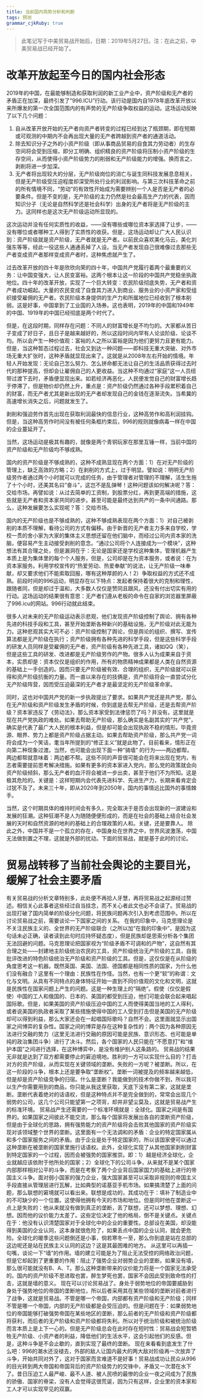 ```yaml
---
title: 当前国内局势分析和判断 
tags: 预测
grammar_cjkRuby: true
---
```

> 此笔记写于中美贸易战开始后，日期：2019年5月27日。注：在此之前，中美贸易战已经开始了。
# 改革开放起至今日的国内社会形态
2019年的中国，在最能够制造和获取利润的新工业产业中，资产阶级和无产者的矛盾正在加深，最终引发了“996.ICU”行动。该行动是国内自1978年底改革开放以来所爆发的第一次全国范围内的有声势的无产阶级争取权益的运动。这场运动反映了以下几个问题：

1. 自从改革开放开始的无产者向资产者转变的过程已经到达了瓶颈期，即在短期或可观测的中期内不会再出现大量的无产者跨越到资产者的通道活动。
2. 除去知识分子之外的小资产阶级（即从事商品贸易的自食其力劳动者）的生存空间将会受到压缩，即分工明确、组织精良的资产阶级将压制小资产阶级的生存空间，从而使得小资产阶级势力的削弱和无产阶级能力的增强。换而言之，剥削将进一步加深。
3. 无产者将出现较大的分层，无产阶级岗位的消亡与诞生同科技发展息息相关，但是无产阶级受压迫程度却深受所处行业的利润影响。与第三次科技革命之前的所有情境不同，“劳动”的有效性开始成为需要辨别一个人是否是无产者的必要条件。但是不变的是，无产阶级的主力仍然是社会最高生产力的代表，因而知识分子（无论是自然科学还是社会科学）出身的无产者将是无产阶级的主力。这同样也是这次无产阶级运动所显现的。

这次运动并没有任何实质性的收益，——没有哪些或哪位资本家选择了让步，——没有哪位或者哪种工人得到了实质性的收获。但是，这场运动却让广大人民认识到：资产阶级就是资产阶级，无产者就是无产者。以前民众喜欢美化马云，美化刘强东等等，经此一役这些人通通丢掉了人设。当无产者发现自己很难像过去那些无产者变成资产者那样变成资产者时，这种焦虑就产生了。

过去改革开放的四十年是欣欣向荣的四十年，中国共产党履行着两个最重要的义务：让中国变强大，让人民变富裕。这两个根本让这一阶段的中国共产党稳坐执政地位。四十年的改革开放，实现了一个巨大转变：农民阶级彻底失势，无产者和资产者成功崛起。大量的农民变成了自食其力进入到商业、服务业的小资产家和受组织接受雇佣的无产者。农民阶级本身提供的生产力和所属地位已经收到了根本削弱。这是好事，中国拿到了工业国的入场券。这也表明，2019年的中国和1949年的中国、1919年的中国已经彻底是两个时代了。

但是，在这段时期，同样存在问题：不同人的财富增长是不均匀的。大家都从苦日子变成了好日子，且日子是越来越好的，所以这段时间内罕有人论谈阶级、论谈不均。所以会产生一种价值观：富裕的人之所以富裕是因为他们更努力且更有能力。但是，当这种暂态过程过去，社会又到达一种问题——即科技无重大突破、对外市场无重大扩张时，这种矛盾就显现出来了。这就是从2008年左右开始的情境。年轻人开始发现：无论自己怎么努力、怎么拼命都无法让自己的生活品质获得过去时代的那种提高，但却会让雇佣自己的人更收益。当这种不均通过“家庭”这一人员纽带过渡下去时，矛盾便显现出来。如若经济再恶化，人民便发觉自己的财富增长趋于停滞了，但是物价却仍然上升，重点是：资产阶级仍然通过各种手段累积着自己的财富，而无产者尤其是新出现的无产者却发现自己的金钱在逐渐流失。当希冀的高速增长消失之后，问题就发生了。

剥削和强迫劳作首先出现在获取利润最快的信息行业，这种高劳作和高利润挂钩。但是，当这种高劳作时间没有被任何条框约束后，996的规则就像病毒一样在中国的企业蔓延开了。

当然，这场运动是极其有趣的，就像是两个青铜玩家在那里互锤一样，当前中国的资产阶级和无产阶级均不够成熟。

国内的资产阶级是不够成熟的，这种不成熟显现在两个方面：1）在对无产阶级的管理上，缺乏高效的方略；2）在剥削的方式上，过于明显。譬如说：明明无产阶级劳作者通过两个小时就可以完成的任务，由于管理者对管理的不理解，活生生拖了十个小时，还美其名曰“奋斗”，这岂不是乱弹琴！这种问题该如何解决呢？答：交给市场。再譬如说：从过去简单的工资制，到股票分红，再到更高端的措施，这些就是无产者和资本家共同的进步。甚至可能是最终达到共产的一条中间通路。那么，这种发展要怎么实现呢？答：交给市场。

国内的无产阶级也是不够成熟的，这种不够成熟表现在两个方面：1）对自己被剥削的本质不理解，看待公司的方式有偏移。由于新晋的无产者主力多来自学校，学校一贯的舍小家为大家的集体主义思想还留在他们脑中，而经过公司内资本家的洗脑，便容易产生主动接受剥削的意念。“通过公司将个人连接成为一个模块”，这种想法有其合理之处，但是漏洞在于：无论是国家还是学校这种集体，管理机器产生本质上是为集体里的每个个人服务，但是，公司却是在为资本服务，或者说：在为资本家服务。利用学校宣传的“热爱劳动、热爱奉献”的说法，让无产阶级一味奉献，却又要求他们不能索取回报，哪有这种厚颜的人！2）争取权益的方式还不成熟。前段时间的996运动，明显存在以下特点：发起者保持着很大的克制和理性，跟随者同，但是却过于温和，大多数人仅仅是赞同且跟风，还没有付出切实有用的行动。这场运动的结果很有意思：无产者们遵从老板的命令在自家的浏览器里屏蔽了996.icu的网站。996行动就此结束。

很多人对未来的无产阶级运动表示悲观，他们发现资产阶级控制了舆论、拥有各种先进的科技手段和工具，甚至开始垄断各种新兴的基础设施，无产阶级对此无能为力。这种悲观其实大可不必：资产阶级控制了舆论，但是舆论的组织、撰写、宣传算法都是无产阶级在执行；资产阶级拥有各种先进的科学手段，但是这些科学手段的研发人员同样是受雇佣的无产者，资产阶级有各种先进工具，诸如QQ（笑），但是这些工具的研发、改进都是无产阶级劳作的产物。很多人认为成果来自于资本，实质却是：资本仅仅是组织的作用，所有的物质精神成果都是人类在自然资源的基础上一手创造的。因而只要无产阶级被有效、合理的组织，无产阶级就可以获得和资产阶级抗衡的力量。而一直以来存在的技俩是，资产阶级将会一直尝试分化无产阶级阵营，因而受压迫最深的无产者才是最坚定的无产阶级革命家。

同时，这也对中国共产党的新一步执政提出了要求。如果共产党还是共产党，那么在无产阶级和资产阶级发生矛盾的时候，你到底是去帮无产阶级，还是去帮资产阶级？资本家违反了《劳动法》，那么资本家受到法律惩罚了吗？并没有。这里就是现在共产党执政的难处。如果去帮助无产阶级，那么确实是名副其实的“共产党”，确实是代表了最广大人民的根本利益，但是却可能会出现执政不稳的情形。毕竟资源、眼界、势力上都是资产阶级占据主动。如果去帮助资产阶级，那么共产党一词将会成为一个笑话，耄当年所提到的“修正主义”就是此物了。目前看来，情形正在向第二种现象过渡。当然，也可能会出现下面一种“骑墙” 的行为——两边都帮。两边都帮就意味着：两边都不帮。这些不同的声音很可能会在将来出现在党内，有志者需要提前思考解决措施。如果有更多的资本家进入党内，那么党的政策就会向资产阶级倾斜，那么无产者的血汗将会被进一步出卖，甚至于他们不为所知。这是极其危险的。关键是：这样短期内会代表先进科学、先进生产力，长期来看肯定会过犹不及了。未来三十年，即从2020年到2050年，国内的事情远比国外的事情棘手。

当然，这个时期具体的维持时间会有多久，完全取决于是否会出现新的一波建设和发展的狂潮。这种狂潮不是人为随随便便形成的，而是在社会的基础上结合社会发展的天时和自然资源的地利的基础上的合理政策的人和。关键，还是要靠人。
除此之外，中国并不是一个孤立的存在，中国身处在世界之中，世界风波激荡，中国无法做到置之不理，这就是外部的扰动。下面的贸易战，就是基于此时的讨论。

# 贸易战转移了当前社会舆论的主要目光，缓解了社会主要矛盾
有关贸易战的分析文章特别多，此处便不再拾人牙慧，再将贸易战之起源经过赘述。相信关心此事者这些经过自当挂念，而不关心者此文也必不会读了。贸易战的出现打破了国内简单的阶级分化问题，将民族问题再次引入到考虑范围中。所以在讨论贸易战之前，需要谈论一下国家之间的关系。
在我的印象中，马克思理论是不关注民族主义的、全世界的无产阶级联合（之所以加“在我的印象中”，是因为这句话未必正确，读者读到此句时应持怀疑态度），但是民族却是思索分析各个集团无法回避的问题。马克思理论把国家视为“阶级矛盾不可调和的产物”，这自然有其合理之处——封建地主阶级统治农民的工具，资产阶级统治无产阶级的工具，自我批评改进的特色阶级统治无产阶级和资产阶级的工具。但是，这仅仅是在从阶级的角度思考这一机器。既然英国、美国、法国、德国都是相同性质的国家，为什么他们没有融合？这里有一个理由：民族性在作怪。当然，也有一个更“软”的称谓：文化与文明。从具有不同特点的身体特征开始一直到不同价值观的文化和文明，这就是民族性在国家问题上产生的问题。这是一种生理上的“隔绝”。假使（仅仅是假使）中国的工人和俄国的、日本的、美国的都受到压迫，他们可能会联合起来唱起国际歌。但是，如果美国的资产阶级压迫中国的工人而使得美国当地的工人得利，或者说美国的执政者采取了某些措施使得中国的工人受到打击但是美国的无产阶级却可以得到利益，那么大家还会在一起唱国际歌吗？自然不会。这里面就显示出国家之间博弈的复杂性。国家之间的博弈是存在这种复杂性的：两个因为各种原因无法进行交融的势力（这里无法进行交融的原因可能是民族、意识形态、也可能是单纯的政治集团斗争）进行了决斗。然后，各个国家的人民只能在“不愿意打”和“维护本国”之间进行选择，在这种博弈中，是没有维护别人这条路的。
贸易战的结果无非就是达到了双方都需要停止的窘迫境地。胜利的一方可以实现什么目的？打击对方的资产阶级，从而实现在关键领域的垄断。失败的一方呢？被垄断。所以，在这一阶段的斗争，根本上还是要争取“垄断权”。垄断一词被提及的频率越来越低，但是却是资产阶级竞争的归宿。什么是垄断？我能做到的技术你做不到，所以我可以生产你需要用到的商品，你只能从我这里获取，天底下没有第二家，这就是垄断。垄断代表着绝对的话语权，但是这种特点并不是完全做到的，常常会出现几个弱势的公司，这几个公司只能望第一之项背，却并非望尘莫及，这就是贸易战产生的标准环境。
贸易战产生还需要的一个标准环境就是：全球化。国家之间是有国界的。如果国家之间彼此不能交流，那么每个国家将发展出各自的垄断资产阶级，但是由于全球化的思路，拥有强势能力的资产阶级将会击败其他国家的资产阶级实现对该领域整个世界的垄断。这里面有一个无法调和的矛盾：企业的特定国家属从和多个国家服务之间的矛盾。由于企业是处于特定国家的，所以该国家便可以通过这种垄断在被垄断的国家里施行话语权。此外，全球化实现了从其他国家剥削财富到特定国家的一个过程，因而会被强势的国家推崇。即：1）越是经济全球化，企业就越应该依附于他所处的国家；2）全球化下的公司斗争，从来就不是某个国家内部那样相对公平的斗争，而是在考察了两个企业背后国家国力的基础上进行的帝国主义斗争。面对弱小国家的强力企业，强大国家甚至可以采取非规则的帝国主义手段直接从管理层进行瓦解，比如典型的诺基亚手机市场。如果搞清楚了上面的问题，那么联想的窘境就可以看出来。联想是成功的，其成功在于：填补了制造业中的不可缺少的一个位置。这使得他拥有今天的市场和地位。但是同时他在垄断这一点上是失败的：他从来就没有做到真正的垄断，丢了联想，还可以梦想、理想、幻想。因而他的议价能力太差了。这些定位决定了他的格局，倒不是关键点。关键点在于：他没有认识清楚国家对于全球化中的企业的重要性。总部设在美国，却没能得到美国的企业认同，这本身就很危险了，如果丢点中国的企业认同，就会更危险。全球化的暖季这些问题倒还是小事，倘若寒冬一至，那么你到底是站在总部的这边呢还是站在民族主义认同的这边？这是其最困难的地方。
从这里可以再插一句嘴，谈论一下“墙”的作用。墙的建立可能是为了阻止无法受控的网络政治问题，但是它却起到了更重要的作用：阻止了强势企业对弱势企业的垄断。如果没有墙，那么很可能就没有B、A、T。那么这种垄断带来的议价能力将是一个国家无法承受的。国内的资产阶级不思进取也罢，醉生梦死也罢，国家不会因此受到致命性的打击，这就是墙的意义。
现在可以讨论贸易战了。身处于弱势地位的帝国要威胁到身处于强势地位的帝国的垄断地位，所以后者采用其在某些领域的垄断对前者进行了战争，这就是贸易战。不管是哪一个帝国，内部都有资产阶级和无产阶级；同样不管是哪一个帝国，内部的无产阶级都是会受压迫的。但是问题在于：如果弱势地位的帝国能够打破强势帝国在某些地区的垄断，那么前者的无产阶级和资产阶级都将获利，而后者的无产阶级和资产阶级都将失利。所以对于统治阶级和被统治阶级而言本质上是上下一心的。但是无产阶级总会在此时存在短时性：贸易战会短暂牺牲无产阶级、小资产者的利益，降低他们的生活水平，这会引起他们的反感。但是，这种斗争是不会止歇的，直到实现了最终的垄断。
现在来看看到底发生了什么吧：996的潮水还没褪去，外部的敌人让国内最大的两大敌对阶级再一次放弃了斗争，开始共同对外了，这对于国家而言难道不是好事！贸易战成功让民众从996的目光转到两大帝国和帝国背后的资产阶级势力的交锋中，矛盾又一次潜在水下了。昔日压迫工人最严峻、最不人道、被人民喷的最惨的企业一夜之间成为了民族的骄傲、国家的脊梁，没有人会觉得这很荒诞，因为只有这样，企业里的资本家和工人才可以实现罕见的双赢。



